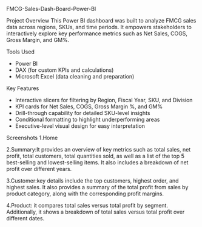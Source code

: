 FMCG-Sales-Dash-Board-Power-BI

Project Overview
This Power BI dashboard was built to analyze FMCG sales data across regions, SKUs, and time periods. It empowers stakeholders to interactively explore key performance metrics such as Net Sales, COGS, Gross Margin, and GM%.

Tools Used
- Power BI
- DAX (for custom KPIs and calculations)
- Microsoft Excel (data cleaning and preparation)

Key Features
- Interactive slicers for filtering by Region, Fiscal Year, SKU, and Division
- KPI cards for Net Sales, COGS, Gross Margin %, and GM%
- Drill-through capability for detailed SKU-level insights
- Conditional formatting to highlight underperforming areas
- Executive-level visual design for easy interpretation

 Screenshots
1.Home

2.Summary:It provides an overview of key metrics such as total sales, net profit, total customers, total quantities sold, as well as a list of the top 5 best-selling and lowest-selling items. It also includes a breakdown of net profit over different years.

3.Customer:key details include the top customers, highest order, and highest sales. It also provides a summary of the total profit from sales by product category, along with the corresponding profit margins.

4.Product: it compares total sales versus total profit by segment. Additionally, it shows a breakdown of total sales versus total profit over different dates.

